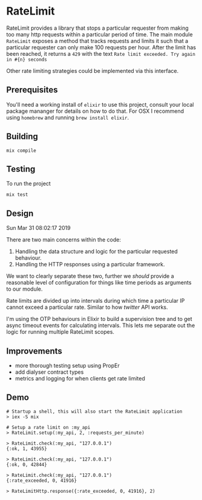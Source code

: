 # RateLimit

RateLimit provides a library that stops a particular requester from making too many http
requests within a particular period of time. The main module `RateLimit` exposes a method
that tracks requests and limits it such that a particular requester can only make 100
requests per hour. After the limit has been reached, it returns a `429` with the text
`Rate limit exceeded. Try again in #{n} seconds`

Other rate limiting strategies could be implemented via this interface.

## Prerequisites

You'll need a working install of `elixir` to use this project, consult your local package
mananger for details on how to do that. For OSX I recommend using `homebrew` and running
`brew install elixir`.

## Building

``` shell
mix compile
```

## Testing

To run the project
``` shell
mix test
```

## Design

Sun Mar 31 08:02:17 2019

There are two main concerns within the code:

  1. Handling the data structure and logic for the particular requested behaviour.
  2. Handling the HTTP responses using a particular framework.

We want to clearly separate these two, further we _should_ provide a reasonable level of
configuration for things like time periods as arguments to our module.

Rate limits are divided up into intervals during which time a particular IP cannot exceed
a particular rate. Similar to how *twitter* API works.

I'm using the OTP behaviours in Elixir to build a supervision tree and to get async timeout events
for calculating intervals. This lets me separate out the logic for running multiple RateLimit scopes.


## Improvements

 * more thorough testing setup using PropEr
 * add dialyser contract types
 * metrics and logging for when clients get rate limited

## Demo

``` shell
# Startup a shell, this will also start the RateLimit application
> iex -S mix

# Setup a rate limit on :my_api
> RateLimit.setup(:my_api, 2, :requests_per_minute)

> RateLimit.check(:my_api, "127.0.0.1")
{:ok, 1, 43955}

> RateLimit.check(:my_api, "127.0.0.1")
{:ok, 0, 42844}

> RateLimit.check(:my_api, "127.0.0.1")
{:rate_exceeded, 0, 41916}

> RateLimitHttp.response({:rate_exceeded, 0, 41916}, 2)

```
